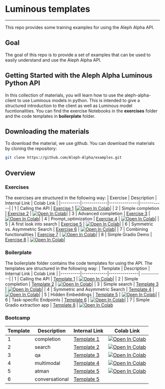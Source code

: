 # Luminous templates
-------------------
This repo provides some training examples for using the Aleph Alpha API.

## Goal
The goal of this repo is to provide a set of examples that can be used to easily understand and use the Aleph Alpha API.

## Getting Started with the Aleph Alpha Luminous Python API
In this collection of materials, you will learn how to use the aleph-alpha-client to use Luminous models in python.
This is intended to give a structured introduction to the client as well as Luminous model fucntionalities.
You can find the exercise Notebooks in the **exercises** folder and the code templates in **boilerplate** folder.

## Downloading the materials
To download the material, we use github. You can download the materials by cloning the repository:
```bash
git clone https://github.com/Aleph-Alpha/examples.git
```

## Overview

### Exercises
The exercises are structured in the following way:
| Exercise | Description | Internal Link | Colab Link |
|----------|-------------|---------------|------------|
| 1 | Calling the API | [Exercise 1](exercises/01_api.ipynb) |[![Open In Colab](https://colab.research.google.com/assets/colab-badge.svg)](https://colab.research.google.com/github/Aleph-Alpha/examples/blob/main/exercises/01_api.ipynb)|
| 2 | Simple completion | [Exercise 2](exercises/02_exercise_a.ipynb) | [![Open In Colab](https://colab.research.google.com/assets/colab-badge.svg)](https://colab.research.google.com/github/Aleph-Alpha/examples/blob/main/exercises/02_exercise_a.ipynb)|
| 3 | Advanced completion | [Exercise 3](exercises/03_exercise_b.ipynb) |   [![Open In Colab](https://colab.research.google.com/assets/colab-badge.svg)](https://colab.research.google.com/github/Aleph-Alpha/examples/blob/main/exercises/03_exercise_b.ipynb)|
| 4 | Prompt_optimization | [Exercise 4](exercises/04_exercise_c.ipynb) |   [![Open In Colab](https://colab.research.google.com/assets/colab-badge.svg)](https://colab.research.google.com/github/Aleph-Alpha/examples/blob/main/exercises/04_exercise_c.ipynb)|
| 5 | A first look into search | [Exercise 5](exercises/05_exercise_d.ipynb) |  [![Open In Colab](https://colab.research.google.com/assets/colab-badge.svg)](https://colab.research.google.com/github/Aleph-Alpha/examples/blob/main/exercises/05_exercise_d.ipynb)|
| 6 | Symmetric vs. Asymmetric Search | [Exercise 6](exercises/06_exercise_e.ipynb) |   [![Open In Colab](https://colab.research.google.com/assets/colab-badge.svg)](https://colab.research.google.com/github/Aleph-Alpha/examples/blob/main/exercises/06_exercise_e.ipynb)|
| 7 | Combining functionalities | [Exercise 7](exercises/07_exercise_f.ipynb) |  [![Open In Colab](https://colab.research.google.com/assets/colab-badge.svg)](https://colab.research.google.com/github/Aleph-Alpha/examples/blob/main/exercises/07_exercise_f.ipynb)|
| 8 | Simple Gradio Demo | [Exercise 8](exercises/08_exercise_g.ipynb) | [![Open In Colab](https://colab.research.google.com/assets/colab-badge.svg)](https://colab.research.google.com/github/Aleph-Alpha/examples/blob/main/exercises/08_exercise_g.ipynb)|


### Boilerplate
The boilerplate folder contains the code templates for using the API. The templates are structured in the following way:
| Template | Description | Internal Link |  Colab Link |
|----------|-------------|---------------|  -----------|
| 1 | Calling the API | [Template 1](boilerplate/01_using_client.ipynb) |    [![Open In Colab](https://colab.research.google.com/assets/colab-badge.svg)](https://colab.research.google.com/github/Aleph-Alpha/examples/blob/main/boilerplate/01_using_client.ipynb)|
| 2 | Simple completion | [Template 2](boilerplate/02_prompting.ipynb) |    [![Open In Colab](https://colab.research.google.com/assets/colab-badge.svg)](https://colab.research.google.com/github/Aleph-Alpha/examples/blob/main/boilerplate/02_prompting.ipynb)|
| 3 | Simple search | [Template 3](boilerplate/03_simple_search.ipynb) |    [![Open In Colab](https://colab.research.google.com/assets/colab-badge.svg)](https://colab.research.google.com/github/Aleph-Alpha/examples/blob/main/boilerplate/03_simple_search.ipynb)|
| 4 | Symmetric and Asymmetric Search | [Template 4](boilerplate/04_semantic_search.ipynb) |    [![Open In Colab](https://colab.research.google.com/assets/colab-badge.svg)](https://colab.research.google.com/github/Aleph-Alpha/examples/blob/main/boilerplate/04_semantic_search.ipynb)|
| 5 | Hidden Embeddings | [Template 5](boilerplate/05_hidden_embeddings.ipynb) |    [![Open In Colab](https://colab.research.google.com/assets/colab-badge.svg)](https://colab.research.google.com/github/Aleph-Alpha/examples/blob/main/boilerplate/05_hidden_embeddings.ipynb)|
| 6 | Task-specific Endpoints | [Template 6](boilerplate/06_task_specific_endpoints.ipynb) |    [![Open In Colab](https://colab.research.google.com/assets/colab-badge.svg)](https://colab.research.google.com/github/Aleph-Alpha/examples/blob/main/boilerplate/06_task_specific_endpoints.ipynb)|
| 7 | Simple Gradio extraction app | [Template 8](boilerplate/08_gradio_app.ipynb) |    [![Open In Colab](https://colab.research.google.com/assets/colab-badge.svg)](https://colab.research.google.com/github/Aleph-Alpha/examples/blob/main/boilerplate/08_gradio_app.ipynb)

### Bootcamp
| Template | Description | Internal Link |  Colab Link |
|----------|-------------|---------------|  -----------|
| 1 | completion | [Template 1](bootcamp/completion.ipynb) |    [![Open In Colab](https://colab.research.google.com/assets/colab-badge.svg)](https://colab.research.google.com/github/Aleph-Alpha/examples/blob/main/bootcamp/completion.ipynb)|
| 2 | search | [Template 2](bootcamp/search.ipynb) |    [![Open In Colab](https://colab.research.google.com/assets/colab-badge.svg)](https://colab.research.google.com/github/Aleph-Alpha/examples/blob/main/bootcamp/search.ipynb)|
| 3 | qa | [Template 3](bootcamp/qa.ipynb) |    [![Open In Colab](https://colab.research.google.com/assets/colab-badge.svg)](https://colab.research.google.com/github/Aleph-Alpha/examples/blob/main/bootcamp/qa.ipynb)|
| 4 | multimodal | [Template 4](bootcamp/multimodal.ipynb) |    [![Open In Colab](https://colab.research.google.com/assets/colab-badge.svg)](https://colab.research.google.com/github/Aleph-Alpha/examples/blob/main/bootcamp/multimodal.ipynb)|
| 5 | atman | [Template 5](bootcamp/atman.ipynb) |    [![Open In Colab](https://colab.research.google.com/assets/colab-badge.svg)](https://colab.research.google.com/github/Aleph-Alpha/examples/blob/main/bootcamp/atman.ipynb)|
| 6 | conversational | [Template 5](bootcamp/conversational.ipynb) ||